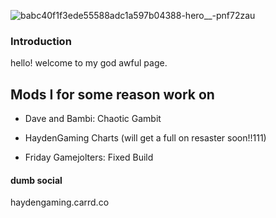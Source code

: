 ![babc40f1f3ede55588adc1a597b04388-hero__-pnf72zau](https://user-images.githubusercontent.com/107285739/178088201-abe4ec91-aa05-48d9-88e2-9e9115aff31d.png)
### Introduction

hello! welcome to my god awful page.

## Mods I for some reason work on
* Dave and Bambi: Chaotic Gambit

* HaydenGaming Charts (will get a full on resaster soon!!111)

* Friday Gamejolters: Fixed Build

#### dumb social
haydengaming.carrd.co
